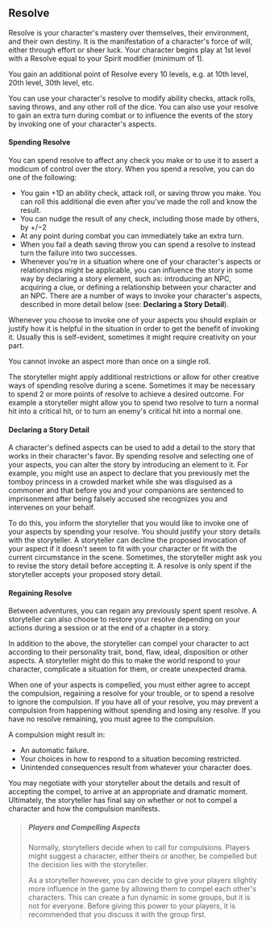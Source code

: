 ## Resolve
Resolve is your character's mastery over themselves, their environment, and
their own destiny. It is the manifestation of a character's force of will,
either through effort or sheer luck. Your character begins play at 1st level
with a Resolve equal to your Spirit modifier (minimum of 1).

You gain an additional point of Resolve every 10 levels, e.g. at 10th level,
20th level, 30th level, etc.

You can use your character's resolve to modify ability checks, attack rolls,
saving throws, and any other roll of the dice. You can also use your resolve to
gain an extra turn during combat or to influence the events of the story by
invoking one of your character's aspects.

#### Spending Resolve
You can spend resolve to affect any check you make or to use it to assert a
modicum of control over the story. When you spend a resolve, you can do one of
the following:

- You gain +1D an ability check, attack roll, or saving throw you make. You can
  roll this additional die even after you've made the roll and know the result.
- You can nudge the result of any check, including those made by others, by
  +/&minus;2
- At any point during combat you can immediately take an extra turn.
- When you fail a death saving throw you can spend a resolve to instead turn the
  failure into two successes.
- Whenever you're in a situation where one of your character's aspects or
  relationships might be applicable, you can influence the story in some way by
  declaring a story element, such as: introducing an NPC, acquiring a clue, or
  defining a relationship between your character and an NPC. There are a number
  of ways to invoke your character's aspects, described in more detail below
  (see: **Declaring a Story Detail**).

Whenever you choose to invoke one of your aspects you should explain or justify
how it is helpful in the situation in order to get the benefit of invoking it.
Usually this is self-evident, sometimes it might require creativity on your
part.

You cannot invoke an aspect more than once on a single roll.

The storyteller might apply additional restrictions or allow for other creative
ways of spending resolve during a scene. Sometimes it may be necessary to spend
2 or more points of resolve to achieve a desired outcome. For example a
storyteller might allow you to spend two resolve to turn a normal hit into a
critical hit, or to turn an enemy's critical hit into a normal one.

#### Declaring a Story Detail
A character's defined aspects can be used to add a detail to the story that
works in their character's favor. By spending resolve and selecting one of your
aspects, you can alter the story by introducing an element to it. For example,
you might use an aspect to declare that you previously met the tomboy princess
in a crowded market while she was disguised as a commoner and that before you
and your companions are sentenced to imprisonment after being falsely accused
she recognizes you and intervenes on your behalf.

To do this, you inform the storyteller that you would like to invoke one of your
aspects by spending your resolve. You should justify your story details with the
storyteller. A storyteller can decline the proposed invocation of your aspect if
it doesn't seem to fit with your character or fit with the current circumstance
in the scene. Sometimes, the storyteller might ask you to revise the story
detail before accepting it. A resolve is only spent if the storyteller accepts
your proposed story detail.

#### Regaining Resolve
Between adventures, you can regain any previously spent spent resolve. A
storyteller can also choose to restore your resolve depending on your actions
during a session or at the end of a chapter in a story.

In addition to the above, the storyteller can compel your character to act
according to their personality trait, bond, flaw, ideal, disposition or other
aspects. A storyteller might do this to make the world respond to your
character, complicate a situation for them, or create unexpected drama.

When one of your aspects is compelled, you must either agree to accept the
compulsion, regaining a resolve for your trouble, or to spend a resolve to
ignore the compulsion. If you have all of your resolve, you may prevent a
compulsion from happening without spending and losing any resolve. If you have
no resolve remaining, you must agree to the compulsion.

A compulsion might result in:

- An automatic failure.
- Your choices in how to respond to a situation becoming restricted.
- Unintended consequences result from whatever your character does.

You may negotiate with your storyteller about the details and result of
accepting the compel, to arrive at an appropriate and dramatic moment.
Ultimately, the storyteller has final say on whether or not to compel a
character and how the compulsion manifests.

> ##### Players and Compelling Aspects
>
> Normally, storytellers decide when to call for compulsions. Players might
> suggest a character, either theirs or another, be compelled but the decision
> lies with the storyteller.
>
> As a storyteller however, you can decide to give your players slightly more
> influence in the game by allowing them to compel each other's characters. This
> can create a fun dynamic in some groups, but it is not for everyone. Before
> giving this power to your players, it is recommended that you discuss it with
> the group first.